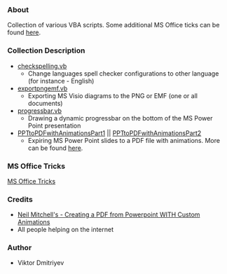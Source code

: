 ### About

Collection of various VBA scripts. Some additional MS Office ticks can be found [here](ms-office-tricks.md).

### Collection Description

* [checkspelling.vb](checkspelling.vb)
	- Change languages spell checker configurations to other language (for instance - English)
* [exportpngemf.vb](exportpngemf.vb)
	- Exporting MS Visio diagrams to the PNG or EMF (one or all documents)
* [progressbar.vb]()
	- Drawing a dynamic progressbar on the bottom of the MS Power Point presentation
* [PPTtoPDFwithAnimationsPart1](PPTtoPDFwithAnimationsPart1.vb) || [PPTtoPDFwithAnimationsPart2](PPTtoPDFwithAnimationsPart2.vb)
	- Expiring MS Power Point slides to a PDF file with animations. More can be found [here](http://vdmitriyev.github.io/blog/how-to-export-ms-power-point-slides-to-the-pdf-file-and-keep-animations.html).

### MS Office Tricks

[MS Office Tricks](ms-office-tricks.md)

### Credits

* [Neil Mitchell's - Creating a PDF from Powerpoint WITH Custom Animations](http://neilmitchell.blogspot.de/2007/11/creating-pdf-from-powerpoint-with.html)
* All people helping on the internet

### Author

* Viktor Dmitriyev
